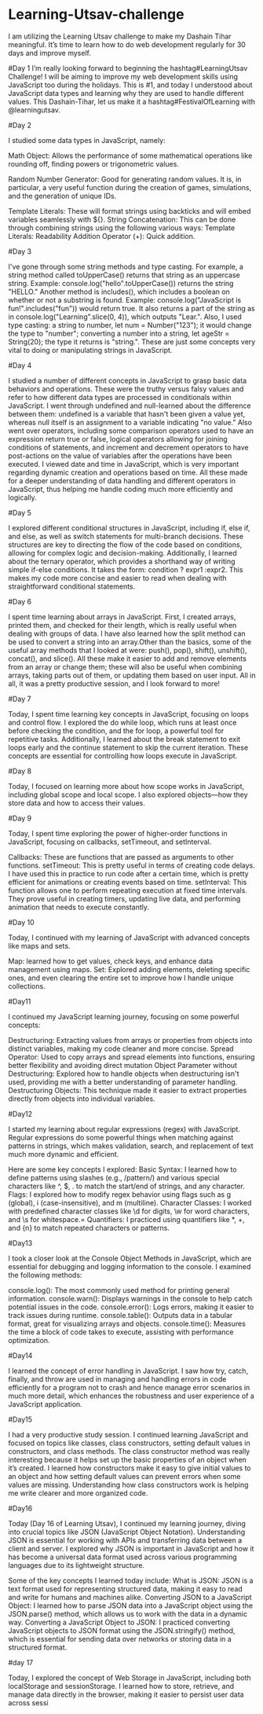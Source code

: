 # Learning-Utsav-challenge
I am utilizing the Learning Utsav challenge to make my Dashain Tihar meaningful. It’s time to learn how to do web development regularly for 30 days and improve myself.


#Day 1
I’m really looking forward to beginning the hashtag#LearningUtsav Challenge! I will be aiming to improve my web development skills using JavaScript too during the holidays. This is #1, and today I understood about JavaScript data types and learning why they are used to handle different values. This Dashain-Tihar, let us make it a hashtag#FestivalOfLearning with @learningutsav.

#Day 2

I studied some data types in JavaScript, namely:

Math Object: Allows the performance of some mathematical operations like rounding off, finding powers or trigonometric values.

Random Number Generator: Good for generating random values. It is, in particular, a very useful function during the creation of games, simulations, and the generation of unique IDs.

Template Literals: These will format strings using backticks and will embed variables seamlessly with ${}.
String Concatenation: This can be done through combining strings using the following various ways:
Template Literals: Readability
Addition Operator (+): Quick addition.

#Day 3

I've gone through some string methods and type casting. For example, a string method called toUpperCase() returns that string as an uppercase string. Example: console.log("hello".toUpperCase()) returns the string "HELLO." Another method is includes(), which includes a boolean on whether or not a substring is found. Example: console.log("JavaScript is fun!".includes("fun")) would return true. It also returns a part of the string as in console.log("Learning".slice(0, 4)), which outputs "Lear.". Also, I used type casting: a string to number, let num = Number("123"); it would change the type to "number"; converting a number into a string, let ageStr = String(20); the type it returns is "string.". These are just some concepts very vital to doing or manipulating strings in JavaScript.

#Day 4

I studied a number of different concepts in JavaScript to grasp basic data behaviors and operations. These were the truthy versus falsy values and refer to how different data types are processed in conditionals within JavaScript. I went through undefined and null-learned about the difference between them: undefined is a variable that hasn't been given a value yet, whereas null itself is an assignment to a variable indicating "no value." Also went over operators, including some comparison operators used to have an expression return true or false, logical operators allowing for joining conditions of statements, and increment and decrement operators to have post-actions on the value of variables after the operations have been executed. I viewed date and time in JavaScript, which is very important regarding dynamic creation and operations based on time. All these made for a deeper understanding of data handling and different operators in JavaScript, thus helping me handle coding much more efficiently and logically.

#Day 5

I explored different conditional structures in JavaScript, including if, else if, and else, as well as switch statements for multi-branch decisions. These structures are key to directing the flow of the code based on conditions, allowing for complex logic and decision-making. Additionally, I learned about the ternary operator, which provides a shorthand way of writing simple if-else conditions. It takes the form: condition ? expr1 :expr2. This makes my code more concise and easier to read when dealing with straightforward conditional statements.

#Day 6

I spent time learning about arrays in JavaScript. First, I created arrays, printed them, and checked for their length, which is really useful when dealing with groups of data. I have also learned how the split method can be used to convert a string into an array.Other than the basics, some of the useful array methods that I looked at were: push(), pop(), shift(), unshift(), concat(), and slice(). All these make it easier to add and remove elements from an array or change them; these will also be useful when combining arrays, taking parts out of them, or updating them based on user input. All in all, it was a pretty productive session, and I look forward to more!

#Day 7

Today, I spent time learning key concepts in JavaScript, focusing on loops and control flow. I explored the do while loop, which runs at least once before checking the condition, and the for loop, a powerful tool for repetitive tasks. Additionally, I learned about the break statement to exit loops early and the continue statement to skip the current iteration. These concepts are essential for controlling how loops execute in JavaScript.

#Day 8

Today, I focused on learning more about how scope works in JavaScript, including global scope and local scope. I also explored objects—how they store data and how to access their values.

#Day 9

Today, I spent time exploring the power of higher-order functions in JavaScript, focusing on callbacks, setTimeout, and setInterval.

Callbacks: These are functions that are passed as arguments to other functions. 
setTimeout: This is pretty useful in terms of creating code delays. I have used this in practice to run code after a certain time, which is pretty efficient for animations or creating events based on time.
setInterval: This function allows one to perform repeating execution at fixed time intervals. They prove useful in creating timers, updating live data, and performing animation that needs to execute constantly.

#Day 10

Today, I continued with my learning of JavaScript with advanced concepts like maps and sets.

Map: learned how to get values, check keys, and enhance data management using maps.
Set: Explored adding elements, deleting specific ones, and even clearing the entire set to improve how I handle unique collections.


#Day11

I continued my JavaScript learning journey, focusing on some powerful concepts:

Destructuring: Extracting values from arrays or properties from objects into distinct variables, making my code cleaner and more concise.
Spread Operator: Used to copy arrays and spread elements into functions, ensuring better flexibility and avoiding direct mutation
Object Parameter without Destructuring: Explored how to handle objects when destructuring isn't used, providing me with a better understanding of parameter handling.
Destructuring Objects: This technique made it easier to extract properties directly from objects into individual variables.

#Day12

I started my learning about regular expressions (regex) with JavaScript. Regular expressions do some powerful things when matching against patterns in strings, which makes validation, search, and replacement of text much more dynamic and efficient.

Here are some key concepts I explored:
Basic Syntax: I learned how to define patterns using slashes (e.g., /pattern/) and various special characters like ^, $, . to match the start/end of strings, and any character.
Flags: I explored how to modify regex behavior using flags such as g (global), i (case-insensitive), and m (multiline).
Character Classes: I worked with predefined character classes like \d for digits, \w for word characters, and \s for whitespace.=
Quantifiers: I practiced using quantifiers like *, +, and {n} to match repeated characters or patterns.

#Day13

I took a closer look at the Console Object Methods in JavaScript, which are essential for debugging and logging information to the console. I examined the following methods:

console.log(): The most commonly used method for printing general information.
console.warn(): Displays warnings in the console to help catch potential issues in the code.
console.error(): Logs errors, making it easier to track issues during runtime.
console.table(): Outputs data in a tabular format, great for visualizing arrays and objects.
console.time(): Measures the time a block of code takes to execute, assisting with performance optimization.

#Day14

I learned the concept of error handling in JavaScript. I saw how try, catch, finally, and throw are used in managing and handling errors in code efficiently for a program not to crash and hence manage error scenarios in much more detail, which enhances the robustness and user experience of a JavaScript application.

#Day15

 I had a very productive study session. I continued learning JavaScript and focused on topics like classes, class constructors, setting default values in constructors, and class methods. The class constructor method was really interesting because it helps set up the basic properties of an object when it’s created. I learned how constructors make it easy to give initial values to an object and how setting default values can prevent errors when some values are missing. Understanding how class constructors work is helping me write clearer and more organized code.

#Day16

Today (Day 16 of Learning Utsav), I continued my learning journey, diving into crucial topics like JSON (JavaScript Object Notation). Understanding JSON is essential for working with APIs and transferring data between a client and server. I explored why JSON is important in JavaScript and how it has become a universal data format used across various programming languages due to its lightweight structure.

Some of the key concepts I learned today include:
What is JSON: JSON is a text format used for representing structured data, making it easy to read and write for humans and machines alike.
Converting JSON to a JavaScript Object: I learned how to parse JSON data into a JavaScript object using the JSON.parse() method, which allows us to work with the data in a dynamic way.
Converting a JavaScript Object to JSON: I practiced converting JavaScript objects to JSON format using the JSON.stringify() method, which is essential for sending data over networks or storing data in a structured format.

#day 17

Today, I explored the concept of Web Storage in JavaScript, including both localStorage and sessionStorage. I learned how to store, retrieve, and manage data directly in the browser, making it easier to persist user data across sessi